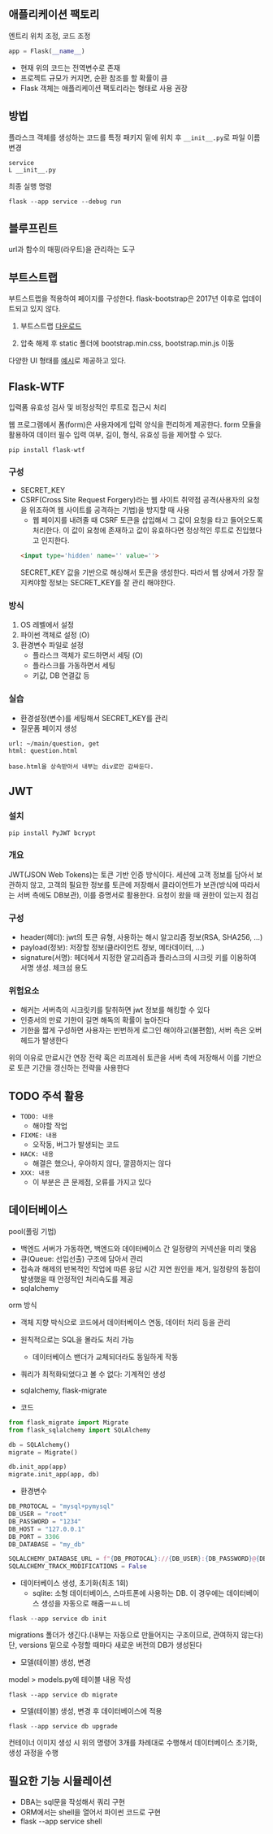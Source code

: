 ## 애플리케이션 팩토리

엔트리 위치 조정, 코드 조정
```python
app = Flask(__name__)
```
- 현재 위의 코드는 전역변수로 존재
- 프로젝트 규모가 커지면, 순환 참조를 할 확률이 큼
- Flask 객체는 애플리케이션 팩토리라는 형태로 사용 권장

## 방법

플라스크 객체를 생성하는 코드를 특정 패키지 밑에 위치 후 `__init__.py`로 파일 이름 변경
```
service
L __init__.py
```
최종 실행 명령
```
flask --app service --debug run
```

## 블루프린트

url과 함수의 매핑(라우트)을 관리하는 도구

## 부트스트랩

부트스트랩을 적용하여 페이지를 구성한다. flask-bootstrap은 2017년 이후로 업데이트되고 있지 않다.

1. 부트스트랩 [다운로드](https://getbootstrap.kr/docs/5.2/getting-started/download/)

2. 압축 해제 후 static 폴더에 bootstrap.min.css, bootstrap.min.js 이동

다양한 UI 형태를 [예시](https://getbootstrap.kr/docs/5.2/examples/)로 제공하고 있다.

## Flask-WTF

입력폼 유효성 검사 및 비정상적인 루트로 접근시 처리

웹 프로그램에서 폼(form)은 사용자에게 입력 양식을 편리하게 제공한다. form 모듈을 활용하여 데이터 필수 입력 여부, 길이, 형식, 유효성 등을 제어할 수 있다.
```
pip install flask-wtf
```
### 구성

- SECRET_KEY
- CSRF(Cross Site Request Forgery)라는 웹 사이트 취약점 공격(사용자의 요청을 위조하여 웹 사이트를 공격하는 기법)을 방지할 때 사용
    - 웹 페이지를 내려줄 때 CSRF 토큰을 삽입해서 그 값이 요청을 타고 들어오도록 처리한다. 이 값이 요청에 존재하고 값이 유효하다면 정상적인 루트로 진입했다고 인지한다.
    ```html
    <input type='hidden' name='' value=''>
    ```
    SECRET_KEY 값을 기반으로 해싱해서 토큰을 생성한다. 따라서 웹 상에서 가장 잘 지켜야할 정보는 SECRET_KEY를 잘 관리 해야한다.

### 방식

1. OS 레벨에서 설정
2. 파이썬 객체로 설정 (O)
3. 환경변수 파일로 설정
    - 플라스크 객체가 로드하면서 세팅 (O)
    - 플라스크를 가동하면서 세팅
    - 키값, DB 연결값 등

### 실습

- 환경설정(변수)를 세팅해서 SECRET_KEY를 관리
- 질문폼 페이지 생성
```
url: ~/main/question, get
html: question.html

base.html을 상속받아서 내부는 div로만 감싸둔다.
````

## JWT

### 설치
```
pip install PyJWT bcrypt 
```
### 개요

JWT(JSON Web Tokens)는 토큰 기반 인증 방식이다. 세션에 고객 정보를 담아서 보관하지 않고, 고객의 필요한 정보를 토큰에 저장해서 클라이언트가 보관(방식에 따라서는 서버 측에도 DB보관), 이를 증명서로 활용한다.
요청이 왔을 때 권한이 있는지 점검

### 구성

- header(헤더): jwt의 토큰 유형, 사용하는 해시 알고리즘 정보(RSA, SHA256, ...)
- payload(정보): 저장할 정보(클라이언트 정보, 메타데이터, ...)
- signature(서명): 헤더에서 지정한 알고리즘과 플라스크의 시크릿 키를 이용하여 서명 생성. 체크섬 용도

### 위험요소

- 해커는 서버측의 시크릿키를 탈취하면 jwt 정보를 해킹할 수 있다
- 인증서의 만료 기한이 길면 해독의 확률이 높아진다
- 기한을 짧게 구성하면 사용자는 빈번하게 로그인 해야하고(불편함), 서버 측은 오버헤드가 발생한다

위의 이유로 만료시간 연장 전략 혹은 리프레쉬 토큰을 서버 측에 저장해서 이를 기반으로 토큰 기간을 갱신하는 전략을 사용한다


## TODO 주석 활용

- `TODO: 내용`
    - 해야할 작업
- `FIXME: 내용`
    - 오작동, 버그가 발생되는 코드
- `HACK: 내용`
    - 해결은 했으나, 우아하지 않다, 깔끔하지는 않다
- `XXX: 내용`
    - 이 부분은 큰 문제점, 오류를 가지고 있다

## 데이터베이스 

pool(풀링 기법)

- 백엔드 서버가 가동하면, 백엔드와 데이터베이스 간 일정량의 커넥션을 미리 맺음
- 큐(Queue: 선입선출) 구조에 담아서 관리
- 접속과 해제의 반복적인 작업에 따른 응답 시간 지연 원인을 제거, 일정량의 동접이 발생했을 때 안정적인 처리속도를 제공
- sqlalchemy

orm 방식

- 객체 지향 박식으로 코드에서 데이터베이스 연동, 데이터 처리 등을 관리
- 원칙적으로는 SQL을 몰라도 처리 가능
    - 데이터베이스 밴더가 교체되더라도 동일하게 작동
- 쿼리가 최적화되었다고 볼 수 없다: 기계적인 생성
- sqlalchemy, flask-migrate

- 코드

```python
from flask_migrate import Migrate
from flask_sqlalchemy import SQLAlchemy

db = SQLAlchemy()
migrate = Migrate()

db.init_app(app)
migrate.init_app(app, db)
```

- 환경변수

```python
DB_PROTOCAL = "mysql+pymysql"
DB_USER = "root"
DB_PASSWORD = "1234"
DB_HOST = "127.0.0.1"
DB_PORT = 3306
DB_DATABASE = "my_db"

SQLALCHEMY_DATABASE_URL = f"{DB_PROTOCAL}://{DB_USER}:{DB_PASSWORD}@{DB_HOST}:{DB_PORT}/{DB_DATABASE}"
SQLALCHEMY_TRACK_MODIFICATIONS = False
```

- 데이터베이스 생성, 초기화(최초 1회)
    - sqlite: 소형 데이터베이스, 스마트폰에 사용하는 DB. 이 경우에는 데이터베이스 생성을 자동으로 해줌ㅡㅛㄴ비

```
flask --app service db init
```
migrations 폴더가 생긴다.(내부는 자동으로 만들어지는 구조이므로, 관여하지 않는다) 단, versions 밑으로 수정할 때마다 새로운 버전의 DB가 생성된다


- 모델(테이블) 생성, 변경

model > models.py에 테이블 내용 작성
```
flask --app service db migrate
```

- 모델(테이블) 생성, 변경 후 데이터베이스에 적용
```
flask --app service db upgrade
```

컨테이너 이미지 생성 시 위의 명령어 3개를 차례대로 수행해서 데이터베이스 초기화, 생성 과정을 수행

## 필요한 기능 시뮬레이션

- DBA는 sql문을 작성해서 쿼리 구현 
- ORM에서는 shell을 열어서 파이썬 코드로 구현
- flask --app service shell
